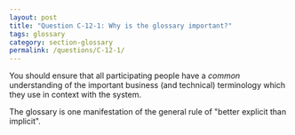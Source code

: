 ```yaml
---
layout: post
title: "Question C-12-1: Why is the glossary important?"
tags: glossary
category: section-glossary
permalink: /questions/C-12-1/
---
```


You should ensure that all participating people have a _common_ understanding of the important business (and technical) terminology which they use in context with the system.

The glossary is one manifestation of the general rule of "better explicit than implicit".
